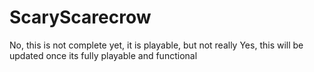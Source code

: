 # ScaryScarecrow

No, this is not complete yet, it is playable, but not really
Yes, this will be updated once its fully playable and functional
